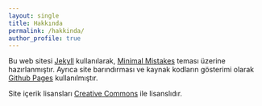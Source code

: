 ```yaml
---
layout: single
title: Hakkında
permalink: /hakkinda/
author_profile: true
---
```


Bu web sitesi [Jekyll](https://jekyllrb.com) kullanılarak, [Minimal Mistakes](https://mmistakes.github.io/minimal-mistakes/) teması üzerine hazırlanmıştır.
Ayrıca site barındırması ve kaynak kodların gösterimi olarak [Github Pages](http://pages.github.com) kullanılmıştır.

Site içerik lisansları [Creative Commons](https://creativecommons.org) ile lisanslıdır.